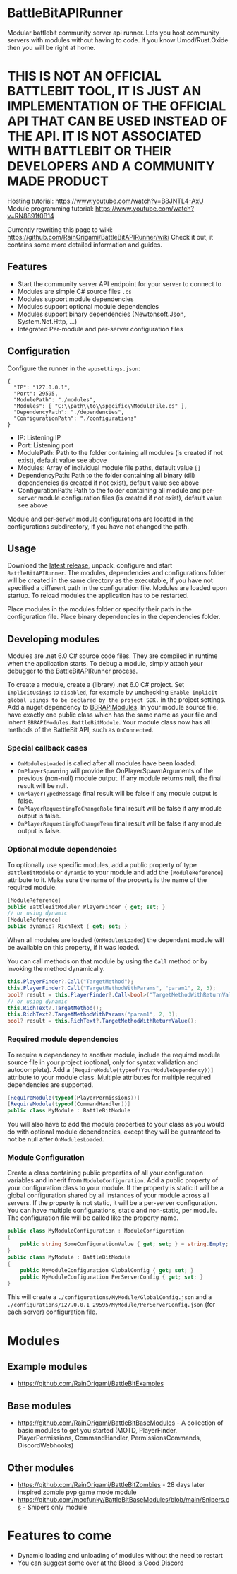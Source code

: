 # BattleBitAPIRunner

Modular battlebit community server api runner. Lets you host community servers with modules without having to code. If you know Umod/Rust.Oxide then you will be right at home.

# THIS IS NOT AN OFFICIAL BATTLEBIT TOOL, IT IS JUST AN IMPLEMENTATION OF THE OFFICIAL API THAT CAN BE USED INSTEAD OF THE API. IT IS NOT ASSOCIATED WITH BATTLEBIT OR THEIR DEVELOPERS AND A COMMUNITY MADE PRODUCT

Hosting tutorial: https://www.youtube.com/watch?v=B8JNTL4-AxU  
Module programming tutorial: https://www.youtube.com/watch?v=RN8891f0B14

Currently rewriting this page to wiki: https://github.com/RainOrigami/BattleBitAPIRunner/wiki Check it out, it contains some more detailed information and guides.

## Features

- Start the community server API endpoint for your server to connect to
- Modules are simple C# source files `.cs`
- Modules support module dependencies
- Modules support optional module dependencies
- Modules support binary dependencies (Newtonsoft.Json, System.Net.Http, ...)
- Integrated Per-module and per-server configuration files

## Configuration
Configure the runner in the `appsettings.json`:
```
{
  "IP": "127.0.0.1",
  "Port": 29595,
  "ModulePath": "./modules",
  "Modules": [ "C:\\path\\to\\specific\\ModuleFile.cs" ],
  "DependencyPath": "./dependencies",
  "ConfigurationPath": "./configurations"
}
```
- IP: Listening IP
- Port: Listening port
- ModulePath: Path to the folder containing all modules (is created if not exist), default value see above
- Modules: Array of individual module file paths, default value `[]`
- DependencyPath: Path to the folder containing all binary (dll) dependencies (is created if not exist), default value see above
- ConfigurationPath: Path to the folder containing all module and per-server module configuration files (is created if not exist), default value see above

Module and per-server module configurations are located in the configurations subdirectory, if you have not changed the path.

## Usage

Download the [latest release](https://github.com/RainOrigami/BattleBitAPIRunner/releases), unpack, configure and start `BattleBitAPIRunner`.
The modules, dependencies and configurations folder will be created in the same directory as the executable, if you have not specified a different path in the configuration file.
Modules are loaded upon startup. To reload modules the application has to be restarted.

Place modules in the modules folder or specify their path in the configuration file.
Place binary dependencies in the dependencies folder.

## Developing modules

Modules are .net 6.0 C# source code files. They are compiled in runtime when the application starts.
To debug a module, simply attach your debugger to the BattleBitAPIRunner process.

To create a module, create a (library) .net 6.0 C# project.
Set `ImplicitUsings` to `disabled`, for example by unchecking `Enable implicit global usings to be declared by the project SDK.` in the project settings.
Add a nuget dependency to [BBRAPIModules](https://www.nuget.org/packages/BBRAPIModules).
In your module source file, have exactly one public class which has the same name as your file and inherit `BBRAPIModules.BattleBitModule`.
Your module class now has all methods of the BattleBit API, such as `OnConnected`.

### Special callback cases
- `OnModulesLoaded` is called after all modules have been loaded.
- `OnPlayerSpawning` will provide the OnPlayerSpawnArguments of the previous (non-null) module output. If any module returns null, the final result will be null.
- `OnPlayerTypedMessage` final result will be false if any module output is false.
- `OnPlayerRequestingToChangeRole` final result will be false if any module output is false.
- `OnPlayerRequestingToChangeTeam` final result will be false if any module output is false.

### Optional module dependencies
To optionally use specific modules, add a public property of type `BattleBitModule` or `dynamic` to your module and add the `[ModuleReference]` attribute to it. Make sure the name of the property is the name of the required module.
```cs
[ModuleReference]
public BattleBitModule? PlayerFinder { get; set; }
// or using dynamic
[ModuleReference]
public dynamic? RichText { get; set; }
```
When all modules are loaded (`OnModulesLoaded`) the dependant module will be available on this property, if it was loaded.

You can call methods on that module by using the `Call` method or by invoking the method dynamically.

```cs
this.PlayerFinder?.Call("TargetMethod");
this.PlayerFinder?.Call("TargetMethodWithParams", "param1", 2, 3);
bool? result = this.PlayerFinder?.Call<bool>("TargetMethodWithReturnValue");
// or using dynamic
this.RichText?.TargetMethod();
this.RichText?.TargetMethodWithParams("param1", 2, 3);
bool? result = this.RichText?.TargetMethodWithReturnValue();
```

### Required module dependencies
To require a dependency to another module, include the required module source file in your project (optional, only for syntax validation and autocomplete).
Add a `[RequireModule(typeof(YourModuleDependency))]` attribute to your module class. Multiple attributes for multiple required dependencies are supported.

```cs
[RequireModule(typeof(PlayerPermissions))]
[RequireModule(typeof(CommandHandler))]
public class MyModule : BattleBitModule
```

You will also have to add the module properties to your class as you would do with optional module dependencies, except they will be guaranteed to not be null after `OnModulesLoaded`.

### Module Configuration
Create a class containing public properties of all your configuration variables and inherit from `ModuleConfiguration`.
Add a public property of your configuration class to your module.
If the property is static it will be a global configuration shared by all instances of your module across all servers.
If the property is not static, it will be a per-server configuration.
You can have multiple configurations, static and non-static, per module.
The configuration file will be called like the property name.

```cs
public class MyModuleConfiguration : ModuleConfiguration
{
    public string SomeConfigurationValue { get; set; } = string.Empty;
}
public class MyModule : BattleBitModule
{
    public MyModuleConfiguration GlobalConfig { get; set; }
    public MyModuleConfiguration PerServerConfig { get; set; }
}
```
This will create a `./configurations/MyModule/GlobalConfig.json` and a `./configurations/127.0.0.1_29595/MyModule/PerServerConfig.json` (for each server) configuration file.

# Modules
## Example modules
- https://github.com/RainOrigami/BattleBitExamples

## Base modules
- https://github.com/RainOrigami/BattleBitBaseModules - A collection of basic modules to get you started (MOTD, PlayerFinder, PlayerPermissions, CommandHandler, PermissionsCommands, DiscordWebhooks)

## Other modules
- https://github.com/RainOrigami/BattleBitZombies - 28 days later inspired zombie pvp game mode module
- https://github.com/mocfunky/BattleBitBaseModules/blob/main/Snipers.cs - Snipers only module

# Features to come
- Dynamic loading and unloading of modules without the need to restart
- You can suggest some over at the [Blood is Good Discord](https://discord.bloodisgood.org)
